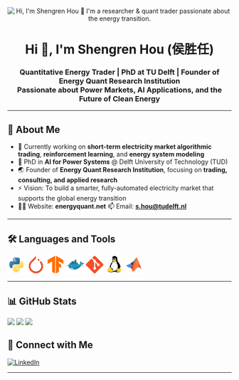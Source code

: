 <p align="center">
  <img src="https://github.com/your-username/your-username/blob/main/energy_trading.gif" alt="Hi, I'm Shengren Hou 👋 I'm a researcher & quant trader passionate about the energy transition.">
</p>

<h1 align="center">Hi 👋, I'm Shengren Hou (侯胜任)</h1>
<h3 align="center">
  Quantitative Energy Trader | PhD at TU Delft | Founder of Energy Quant Research Institution<br>
  Passionate about Power Markets, AI Applications, and the Future of Clean Energy
</h3>

---

## 💫 About Me

- 🔭 Currently working on **short-term electricity market algorithmic trading**, **reinforcement learning**, and **energy system modeling**
- 📘 PhD in **AI for Power Systems** @ Delft University of Technology (TUD)
- 🌏 Founder of **Energy Quant Research Institution**, focusing on **trading, consulting, and applied research**
- ⚡ Vision: To build a smarter, fully-automated electricity market that supports the global energy transition
- 👨‍💻 Website: **energyquant.net**  📫 Email: **s.hou@tudelft.nl**

---


## 🛠️ Languages and Tools

<p>
  <img src="https://raw.githubusercontent.com/devicons/devicon/master/icons/python/python-original.svg" alt="Python" width="40" height="40"/>
  <img src="https://raw.githubusercontent.com/devicons/devicon/master/icons/pytorch/pytorch-original.svg" alt="PyTorch" width="40" height="40"/>
  <img src="https://raw.githubusercontent.com/devicons/devicon/master/icons/tensorflow/tensorflow-original.svg" alt="TensorFlow" width="40" height="40"/>
  <img src="https://raw.githubusercontent.com/devicons/devicon/master/icons/docker/docker-original.svg" alt="Docker" width="40" height="40"/>
  <img src="https://raw.githubusercontent.com/devicons/devicon/master/icons/git/git-original.svg" alt="Git" width="40" height="40"/>
  <img src="https://raw.githubusercontent.com/devicons/devicon/master/icons/linux/linux-original.svg" alt="Linux" width="40" height="40"/>
  <img src="https://raw.githubusercontent.com/devicons/devicon/master/icons/matlab/matlab-original.svg" alt="MATLAB" width="40" height="40"/>
</p>

---

## 📊 GitHub Stats

![](https://github-readme-stats.vercel.app/api?username=shengrenhou&theme=dark&hide_border=false&include_all_commits=true&count_private=true)
![](https://github-readme-streak-stats.herokuapp.com/?user=shengrenhou&theme=dark&hide_border=false)
![](https://github-readme-stats.vercel.app/api/top-langs/?username=shengrenhou&theme=dark&hide_border=false&include_all_commits=true&count_private=true&layout=compact)

## 🤝 Connect with Me

<p>
  <a href="https://linkedin.com/in/shengren-hou" target="_blank">
    <img src="https://raw.githubusercontent.com/rahuldkjain/github-profile-readme-generator/master/src/images/icons/Social/linked-in-alt.svg" alt="LinkedIn" height="30" width="40" />
  </a>
</p>

---

